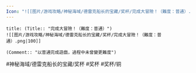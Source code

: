 ```yaml
---
Icon: "![[图片/游戏攻略/神秘海域/德雷克船长的宝藏/奖杯/完成大冒險！（難度：普通）.png|30]]"
---
```

```ad-common-bronze-trophy
title: (Title:: "完成大冒險！（難度：普通）")
![[图片/游戏攻略/神秘海域/德雷克船长的宝藏/奖杯/完成大冒險！（難度：普通）.png|100]]

(Comment:: "以普通完成遊戲，過程中未曾變更難度")
```

#神秘海域/德雷克船长的宝藏/奖杯 #奖杯 #奖杯/铜
